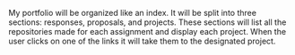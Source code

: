 My portfolio will be organized like an index. It will be split into three sections: responses, proposals, and projects. These sections will list all the repositories made for each assignment and display each project. When the user clicks on one of the links it will take them to the designated project.
